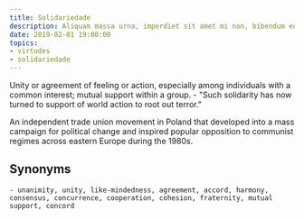 ```yaml
---
title: Solidariedade
description: Aliquam massa urna, imperdiet sit amet mi non, bibendum euismod est.
date: 2019-02-01 19:00:00
topics: 
- virtudes
- solidariedade
---
```


Unity or agreement of feeling or action, especially among individuals with a common interest; mutual support within a group.
	- "Such solidarity has now turned to support of world action to root out terror."

An independent trade union movement in Poland that developed into a mass campaign for political change and inspired popular opposition to communist regimes across eastern Europe during the 1980s.

## Synonyms
	- unanimity, unity, like-mindedness, agreement, accord, harmony, consensus, concurrence, cooperation, cohesion, fraternity, mutual support, concord


